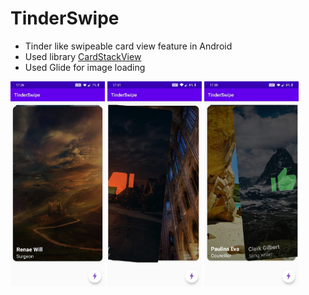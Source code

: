 # TinderSwipe
- Tinder like swipeable card view feature in Android
- Used library [CardStackView](https://github.com/yuyakaido/CardStackView) 
- Used Glide for image loading



<img src="assets/tinderswipe_3.jpeg" width="30%"/>      <img src="assets/tinderswipe_2.jpeg" width="30%"/>     <img src="assets/tinderswipe_1.jpeg" width="30%"/>

